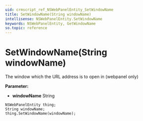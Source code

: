 ```yaml
---
uid: crmscript_ref_NSWebPanelEntity_SetWindowName
title: SetWindowName(String windowName)
intellisense: NSWebPanelEntity.SetWindowName
keywords: NSWebPanelEntity, GetWindowName
so.topic: reference
---
```


# SetWindowName(String windowName)

The window which the URL address is to open in (webpanel only)

**Parameter:** 
* **windowName** String

```crmscript
NSWebPanelEntity thing;
String windowName;
thing.SetWindowName(windowName);
```


